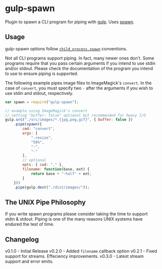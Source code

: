 # gulp-spawn

Plugin to spawn a CLI program for piping with
 [gulp](https://github.com/wearefractal/gulp). Uses
 [spawn](http://nodejs.org/api/child_process.html#child_process_child_process_spawn_command_args_options).

## Usage

gulp-spawn options follow
 [`child_process.spawn`](http://nodejs.org/api/child_process.html#child_process_child_process_spawn_command_args_options)
 conventions.

Not all CLI programs support piping. In fact, many newer ones don't. Some
 programs require that you pass certain arguments if you intend to use stdin
 and/or stdout. Please check the documentation of the program you intend to
 use to ensure piping is supported.

The following example pipes image files to ImageMagick's `convert`. In the case
 of `convert`, you must specify two `-` after the arguments if
 you wish to use stdin and stdout, respectively.

```javascript
var spawn = require("gulp-spawn");

// example using ImageMagick's convert
// setting "buffer: false" optional but recommended for heavy I/O
gulp.src("./src/images/*.{jpg,png,gif}", { buffer: false })
	.pipe(spawn({
		cmd: "convert",
		args: [
			"-resize",
			"50%",
			"-",
			"-"
		],
		// optional
		opts: { cwd: "." },
		filename: function(base, ext) {
			return base + "-half" + ext;
		}
	}))
	.pipe(gulp.dest("./dist/images/"));
```

## The UNIX Pipe Philosophy

If you write spawn programs please consider taking the time to support stdin &
 stdout. Piping is one of the many reasons UNIX systems have endured the test
 of time.

## Changelog

v0.1.0 - Initial Release
v0.2.0 - Added `filename` callback option
v0.2.1 - Fixed support for streams. Effeciency improvements.
v0.3.0 - Latest stream support and error emits.

